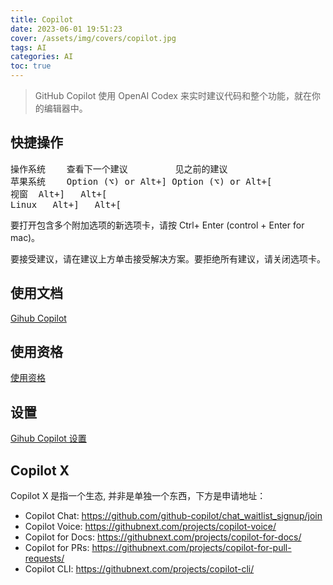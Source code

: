 ```yaml
---
title: Copilot
date: 2023-06-01 19:51:23
cover: /assets/img/covers/copilot.jpg
tags: AI
categories: AI
toc: true
---
```


> GitHub Copilot 使用 OpenAI Codex 来实时建议代码和整个功能，就在你的编辑器中。

<!-- more -->
## 快捷操作
<pre>
操作系统	查看下一个建议	        见之前的建议
苹果系统	Option (⌥) or Alt+]	Option (⌥) or Alt+[
视窗	Alt+]	Alt+[
Linux	Alt+]	Alt+[
</pre>

要打开包含多个附加选项的新选项卡，请按 Ctrl+ Enter (control + Enter for mac)。

要接受建议，请在建议上方单击接受解决方案。要拒绝所有建议，请关闭选项卡。

## 使用文档
[Gihub Copilot](https://docs.github.com/en/copilot/getting-started-with-github-copilot?tool=vscode)

## 使用资格
[使用资格](https://education.github.com/discount_requests/application)

## 设置
[Gihub Copilot 设置](https://github.com/settings/copilot)

## Copilot X
Copilot X 是指一个生态, 并非是单独一个东西，下方是申请地址：
- Copilot Chat: https://github.com/github-copilot/chat_waitlist_signup/join
- Copilot Voice: https://githubnext.com/projects/copilot-voice/
- Copilot for Docs: https://githubnext.com/projects/copilot-for-docs/
- Copilot for PRs: https://githubnext.com/projects/copilot-for-pull-requests/
- Copilot CLI: https://githubnext.com/projects/copilot-cli/
